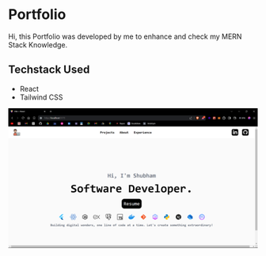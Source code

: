 # Portfolio

Hi, this Portfolio was developed by me to enhance and check my MERN Stack Knowledge.

## Techstack Used 

- React
- Tailwind CSS

![Home-Screen](image.png)
